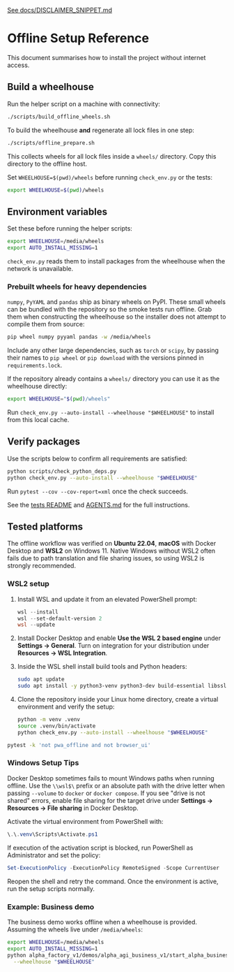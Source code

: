 [See docs/DISCLAIMER_SNIPPET.md](DISCLAIMER_SNIPPET.md)

# Offline Setup Reference


This document summarises how to install the project without internet access.

## Build a wheelhouse
Run the helper script on a machine with connectivity:

```bash
./scripts/build_offline_wheels.sh
```

To build the wheelhouse **and** regenerate all lock files in one step:

```bash
./scripts/offline_prepare.sh
```

This collects wheels for all lock files inside a `wheels/` directory. Copy this
directory to the offline host.

Set `WHEELHOUSE=$(pwd)/wheels` before running `check_env.py` or the tests:

```bash
export WHEELHOUSE=$(pwd)/wheels
```

## Environment variables
Set these before running the helper scripts:

```bash
export WHEELHOUSE=/media/wheels
export AUTO_INSTALL_MISSING=1
```

`check_env.py` reads them to install packages from the wheelhouse when the network is unavailable.

### Prebuilt wheels for heavy dependencies
`numpy`, `PyYAML` and `pandas` ship as binary wheels on PyPI. These small wheels
can be bundled with the repository so the smoke tests run offline. Grab them
when constructing the wheelhouse so the installer does not attempt to compile
them from source:

```bash
pip wheel numpy pyyaml pandas -w /media/wheels
```

Include any other large dependencies, such as `torch` or `scipy`, by passing
their names to `pip wheel` or `pip download` with the versions pinned in
`requirements.lock`.

If the repository already contains a `wheels/` directory you can use it as the
wheelhouse directly:

```bash
export WHEELHOUSE="$(pwd)/wheels"
```

Run `check_env.py --auto-install --wheelhouse "$WHEELHOUSE"` to install from
this local cache.

## Verify packages
Use the scripts below to confirm all requirements are satisfied:

```bash
python scripts/check_python_deps.py
python check_env.py --auto-install --wheelhouse "$WHEELHOUSE"
```

Run `pytest --cov --cov-report=xml` once the check succeeds.

See the [tests README](https://github.com/MontrealAI/AGI-Alpha-Agent-v0/blob/main/tests/README.md#offline-install) and [AGENTS.md](https://github.com/MontrealAI/AGI-Alpha-Agent-v0/blob/main/AGENTS.md#offline-setup) for the full instructions.

## Tested platforms

The offline workflow was verified on **Ubuntu 22.04**, **macOS** with Docker
Desktop and **WSL2** on Windows 11. Native Windows without WSL2 often fails due
to path translation and file sharing issues, so using WSL2 is strongly
recommended.

### WSL2 setup

1. Install WSL and update it from an elevated PowerShell prompt:

   ```powershell
   wsl --install
   wsl --set-default-version 2
   wsl --update
   ```

2. Install Docker Desktop and enable **Use the WSL 2 based engine** under
   **Settings → General**. Turn on integration for your distribution under
   **Resources → WSL Integration**.

3. Inside the WSL shell install build tools and Python headers:

   ```bash
   sudo apt update
   sudo apt install -y python3-venv python3-dev build-essential libssl-dev
   ```

4. Clone the repository inside your Linux home directory, create a virtual
   environment and verify the setup:

   ```bash
   python -m venv .venv
   source .venv/bin/activate
   python check_env.py --auto-install --wheelhouse "$WHEELHOUSE"
   ```


```bash
pytest -k 'not pwa_offline and not browser_ui'
```

### Windows Setup Tips
Docker Desktop sometimes fails to mount Windows paths when running offline.
Use the `\\wsl$\` prefix or an absolute path with the drive letter when
passing `--volume` to `docker` or `docker compose`. If you see
"drive is not shared" errors, enable file sharing for the target drive under
**Settings → Resources → File sharing** in Docker Desktop.

Activate the virtual environment from PowerShell with:

```powershell
\.\.venv\Scripts\Activate.ps1
```

If execution of the activation script is blocked, run PowerShell as
Administrator and set the policy:

```powershell
Set-ExecutionPolicy -ExecutionPolicy RemoteSigned -Scope CurrentUser
```

Reopen the shell and retry the command. Once the environment is active, run the
setup scripts normally.

### Example: Business demo
The business demo works offline when a wheelhouse is provided. Assuming
the wheels live under `/media/wheels`:

```bash
export WHEELHOUSE=/media/wheels
export AUTO_INSTALL_MISSING=1
python alpha_factory_v1/demos/alpha_agi_business_v1/start_alpha_business.py \
  --wheelhouse "$WHEELHOUSE"
```
